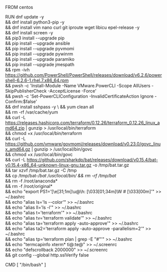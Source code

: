 FROM centos

RUN dnf update -y \
&& dnf install python3-pip -y \
&& dnf install vim nano curl git iproute wget libicu epel-release -y \
&& dnf install screen -y \
&& pip3 install --upgrade pip \
&& pip install --upgrade ansible \
&& pip install --upgrade pyvmomi \
&& pip install --upgrade pywinrm \
&& pip install --upgrade paramiko \
&& pip install --upgrade jmespath \
&& rpm -ivh https://github.com/PowerShell/PowerShell/releases/download/v6.2.6/powershell-6.2.6-1.rhel.7.x86_64.rpm \
&& pwsh -c 'Install-Module -Name VMware.PowerCLI -Scope AllUsers -SkipPublisherCheck -AcceptLicense -Force' \
&& pwsh -c 'Set-PowerCLIConfiguration -InvalidCertificateAction Ignore -Confirm:$false' \
&& dnf install sshpass -y \ 
&& yum clean all \
&& rm -rf /var/cache/yum \
&& curl -L https://releases.hashicorp.com/terraform/0.12.26/terraform_0.12.26_linux_amd64.zip | gunzip > /usr/local/bin/terraform \
&& chmod +x /usr/local/bin/terraform \
&& curl -L https://github.com/vmware/govmomi/releases/download/v0.23.0/govc_linux_amd64.gz | gunzip > /usr/local/bin/govc \
&& chmod +x /usr/local/bin/govc \
&& curl -L https://github.com/sharkdp/bat/releases/download/v0.15.4/bat-v0.15.4-x86_64-unknown-linux-gnu.tar.gz -o /tmp/bat.tar.gz \
&& tar xzvf /tmp/bat.tar.gz -C /tmp \
&& cp /tmp/bat-*/bat /usr/local/bin/ && rm -rf /tmp/bat* \
&& rm -f /root/anaconda* \
&& rm -f /root/original* \
&& echo "export PS1='\[\e[31;1m\]\u@\h: \[\033[01;34m\]\W # \[\033[00m\]'" >> ~/.bashrc \
&& echo "alias ls='ls --color'" >> ~/.bashrc \
&& echo "alias ll='ls -l'" >> ~/.bashrc \
&& echo "alias t='terraform'" >> ~/.bashrc \
&& echo "alias tv='terraform validate'" >> ~/.bashrc \
&& echo "alias ta='terraform apply -auto-approve'" >> ~/.bashrc \
&& echo "alias ta2='terraform apply -auto-approve -parallelism=2'" >> ~/.bashrc \
&& echo "alias tp='terraform plan | grep -E \"#\"'" >> ~/.bashrc \
&& echo "termcapinfo xterm* ti@:te@" >> ~/.screenrc \
&& echo "defscrollback 2000000" >> ~/.screenrc \
&& git config --global http.sslVerify false

CMD [ "/bin/bash" ]

